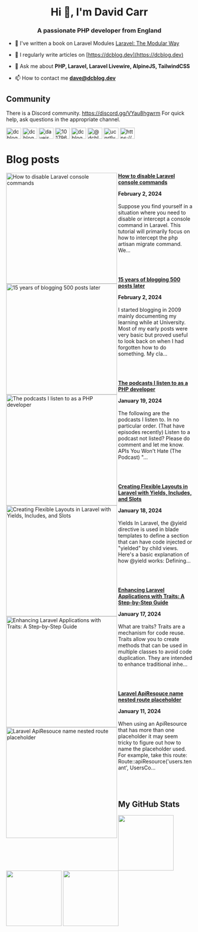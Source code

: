 <h1 align="center">Hi 👋, I'm David Carr</h1>
<h3 align="center">A passionate PHP developer from England</h3>

- 🔭 I've written a book on Laravel Modules [Laravel: The Modular Way](https://modularlaravel.com/)

- 📝 I regularly write articles on [https://dcblog.dev](https://dcblog.dev)

- 💬 Ask me about **PHP, Laravel, Laravel Livewire, AlpineJS, TailwindCSS**

- 📫 How to contact me **dave@dcblog.dev**

 ## Community

There is a Discord community. https://discord.gg/VYau8hgwrm For quick help, ask questions in the appropriate channel.


<p align="left">
<a href="https://dev.to/dcblog" target="blank"><img align="center" src="https://raw.githubusercontent.com/rahuldkjain/github-profile-readme-generator/master/src/images/icons/Social/devto.svg" alt="dcblogdev" height="30" width="40" /></a>
<a href="https://twitter.com/dcblogdev" target="blank"><img align="center" src="https://raw.githubusercontent.com/rahuldkjain/github-profile-readme-generator/master/src/images/icons/Social/twitter.svg" alt="dcblogdev" height="30" width="40" /></a>
<a href="https://linkedin.com/in/daveismyname" target="blank"><img align="center" src="https://raw.githubusercontent.com/rahuldkjain/github-profile-readme-generator/master/src/images/icons/Social/linked-in-alt.svg" alt="daveismyname" height="30" width="40" /></a>
<a href="https://stackoverflow.com/users/1017963" target="blank"><img align="center" src="https://raw.githubusercontent.com/rahuldkjain/github-profile-readme-generator/master/src/images/icons/Social/stack-overflow.svg" alt="1017963" height="30" width="40" /></a>
<a href="https://fb.com/dcblogdev" target="blank"><img align="center" src="https://raw.githubusercontent.com/rahuldkjain/github-profile-readme-generator/master/src/images/icons/Social/facebook.svg" alt="dcblogdev" height="30" width="40" /></a>
<a href="https://hashnode.com/@dcblogdev" target="blank"><img align="center" src="https://raw.githubusercontent.com/rahuldkjain/github-profile-readme-generator/master/src/images/icons/Social/hashnode.svg" alt="@dcblogdev" height="30" width="40" /></a>
<a href="https://www.youtube.com/channel/UCnRtlv5OYnbgIaXSlf-gSmA" target="blank"><img align="center" src="https://raw.githubusercontent.com/rahuldkjain/github-profile-readme-generator/master/src/images/icons/Social/youtube.svg" alt="ucnrtlv5oynbgiaxslf-gsma" height="30" width="40" /></a>
<a href="https://dcblog.dev/rss.xml" target="blank"><img align="center" src="https://raw.githubusercontent.com/rahuldkjain/github-profile-readme-generator/master/src/images/icons/Social/rss.svg" alt="https://dcblog.dev/rss" height="30" width="40" /></a>
</p>

# Blog posts

<!-- HASHNODE_BLOG:START -->
<p align="left"><a href="https://dcblog.dev/how-to-disable-laravel-console-commands" title="How to disable Laravel console commands"><img src="https://cdn.hashnode.com/res/hashnode/image/upload/v1706895008479/f24c49e7-b76d-41c9-9632-9b55c81bf9b5.png" alt="How to disable Laravel console commands" width="300px" align="left" /></a><a href="https://dcblog.dev/how-to-disable-laravel-console-commands" title="How to disable Laravel console commands"><strong>How to disable Laravel console commands</strong></a><div><strong>February 2, 2024</strong></div><br/>Suppose you find yourself in a situation where you need to disable or intercept a console command in Laravel. This tutorial will primarily focus on how to intercept the php artisan migrate command. We...</p><br/><br/>

<p align="left"><a href="https://dcblog.dev/15-years-of-blogging-500-posts-later" title="15 years of blogging 500 posts later"><img src="https://cdn.hashnode.com/res/hashnode/image/upload/v1706894909954/ca5429ee-4731-4b65-a715-91faa69c40f1.png" alt="15 years of blogging 500 posts later" width="300px" align="left" /></a><a href="https://dcblog.dev/15-years-of-blogging-500-posts-later" title="15 years of blogging 500 posts later"><strong>15 years of blogging 500 posts later</strong></a><div><strong>February 2, 2024</strong></div><br/>I started blogging in 2009 mainly documenting my learning while at University. Most of my early posts were very basic but proved useful to look back on when I had forgotten how to do something.
My cla...</p><br/><br/>

<p align="left"><a href="https://dcblog.dev/the-podcasts-i-listen-to-as-a-php-developer" title="The podcasts I listen to as a PHP developer"><img src="https://cdn.hashnode.com/res/hashnode/image/upload/v1705678403420/13441341-84af-474f-a7b2-121be9aec871.png" alt="The podcasts I listen to as a PHP developer" width="300px" align="left" /></a><a href="https://dcblog.dev/the-podcasts-i-listen-to-as-a-php-developer" title="The podcasts I listen to as a PHP developer"><strong>The podcasts I listen to as a PHP developer</strong></a><div><strong>January 19, 2024</strong></div><br/>The following are the podcasts I listen to. In no particular order. (That have episodes recently)
Listen to a podcast not listed? Please do comment and let me know.
APIs You Won't Hate (The Podcast)
"...</p><br/><br/>

<p align="left"><a href="https://dcblog.dev/creating-flexible-layouts-in-laravel-with-yields-includes-and-slots" title="Creating Flexible Layouts in Laravel with Yields, Includes, and Slots"><img src="https://cdn.hashnode.com/res/hashnode/image/upload/v1705570376993/e99c8069-d576-4833-9b4c-723042366749.png" alt="Creating Flexible Layouts in Laravel with Yields, Includes, and Slots" width="300px" align="left" /></a><a href="https://dcblog.dev/creating-flexible-layouts-in-laravel-with-yields-includes-and-slots" title="Creating Flexible Layouts in Laravel with Yields, Includes, and Slots"><strong>Creating Flexible Layouts in Laravel with Yields, Includes, and Slots</strong></a><div><strong>January 18, 2024</strong></div><br/>Yields
In Laravel, the @yield directive is used in blade templates to define a section that can have code injected or "yielded" by child views.
Here's a basic explanation of how @yield works:
Defining...</p><br/><br/>

<p align="left"><a href="https://dcblog.dev/enhancing-laravel-applications-with-traits-a-step-by-step-guide" title="Enhancing Laravel Applications with Traits: A Step-by-Step Guide"><img src="https://cdn.hashnode.com/res/hashnode/image/upload/v1705479578885/b9a04638-f3aa-4fd8-b51c-51dac3d7287c.png" alt="Enhancing Laravel Applications with Traits: A Step-by-Step Guide" width="300px" align="left" /></a><a href="https://dcblog.dev/enhancing-laravel-applications-with-traits-a-step-by-step-guide" title="Enhancing Laravel Applications with Traits: A Step-by-Step Guide"><strong>Enhancing Laravel Applications with Traits: A Step-by-Step Guide</strong></a><div><strong>January 17, 2024</strong></div><br/>What are traits?
Traits are a mechanism for code reuse. Traits allow you to create methods that can be used in multiple classes to avoid code duplication. They are intended to enhance traditional inhe...</p><br/><br/>

<p align="left"><a href="https://dcblog.dev/laravel-apiresouce-name-nested-route-placeholder" title="Laravel ApiResouce name nested route placeholder"><img src="https://cdn.hashnode.com/res/hashnode/image/upload/v1704932895462/872142cb-a992-490a-8063-6edaa5501fc7.jpeg" alt="Laravel ApiResouce name nested route placeholder" width="300px" align="left" /></a><a href="https://dcblog.dev/laravel-apiresouce-name-nested-route-placeholder" title="Laravel ApiResouce name nested route placeholder"><strong>Laravel ApiResouce name nested route placeholder</strong></a><div><strong>January 11, 2024</strong></div><br/>When using an ApiResource that has more than one placeholder it may seem tricky to figure out how to name the placeholder used.
For example, take this route:
Route::apiResource('users.tenant', UsersCo...</p><br/><br/>


<!-- HASHNODE_BLOG:END -->

## My GitHub Stats

<p>
  <img height="150em" src="https://github-readme-stats.vercel.app/api?username=dcblogdev&count_private=true&show_icons=true&theme=radical" />
  <img height="150em" src="https://github-readme-stats-eight-theta.vercel.app/api/top-langs/?username=dcblogdev&theme=radical&layout=compact&langs_count=10" />
  <img height="150em" src="https://github-readme-streak-stats.herokuapp.com/?user=dcblogdev&theme=radical"/>
</p>


